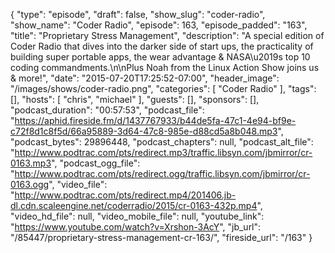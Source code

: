 {
  "type": "episode",
  "draft": false,
  "show_slug": "coder-radio",
  "show_name": "Coder Radio",
  "episode": 163,
  "episode_padded": "163",
  "title": "Proprietary Stress Management",
  "description": "A special edition of Coder Radio that dives into the darker side of start ups, the practicality of building super portable apps, the wear advantage & NASA\u2019s top 10 coding commandments.\n\nPlus Noah from the Linux Action Show joins us & more!",
  "date": "2015-07-20T17:25:52-07:00",
  "header_image": "/images/shows/coder-radio.png",
  "categories": [
    "Coder Radio"
  ],
  "tags": [],
  "hosts": [
    "chris",
    "michael"
  ],
  "guests": [],
  "sponsors": [],
  "podcast_duration": "00:57:53",
  "podcast_file": "https://aphid.fireside.fm/d/1437767933/b44de5fa-47c1-4e94-bf9e-c72f8d1c8f5d/66a95889-3d64-47c8-985e-d88cd5a8b048.mp3",
  "podcast_bytes": 29896448,
  "podcast_chapters": null,
  "podcast_alt_file": "http://www.podtrac.com/pts/redirect.mp3/traffic.libsyn.com/jbmirror/cr-0163.mp3",
  "podcast_ogg_file": "http://www.podtrac.com/pts/redirect.ogg/traffic.libsyn.com/jbmirror/cr-0163.ogg",
  "video_file": "http://www.podtrac.com/pts/redirect.mp4/201406.jb-dl.cdn.scaleengine.net/coderradio/2015/cr-0163-432p.mp4",
  "video_hd_file": null,
  "video_mobile_file": null,
  "youtube_link": "https://www.youtube.com/watch?v=Xrshon-3AcY",
  "jb_url": "/85447/proprietary-stress-management-cr-163/",
  "fireside_url": "/163"
}

